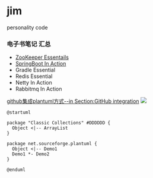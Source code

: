 # jim
personality code

### 电子书笔记 汇总
* [ZooKeeper Essentails](components/src/apacheZooKeeperEssentials.md )
* [SpringBoot In Action](spring_microservice/spring_boot/springboot_in_action/SpringBootInAction.md)
* Gradle Essential
* Redis Essential
* Netty In Action
* Rabbitmq In Action

[github集成plantuml方式--in Section:GitHub integration](https://blog.anoff.io/2018-07-31-diagrams-with-plantuml/)
![](http://www.plantuml.com/plantuml/proxy?src=https://raw.githubusercontent.com/ipple1986/jim/master/plantumls/test.pu)
```puml
@startuml

package "Classic Collections" #DDDDDD {
  Object <|-- ArrayList
}

package net.sourceforge.plantuml {
  Object <|-- Demo1
  Demo1 *- Demo2
}

@enduml
```
